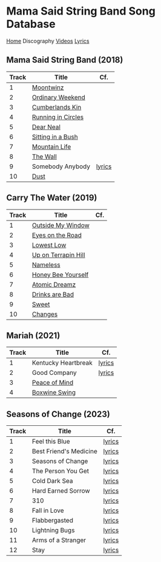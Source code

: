 # Mama Said String Band Song Database

[Home](../README.md) Discography [Videos](../videos/README.md) [Lyrics](../lyrics/README.md)

## Mama Said String Band (2018)

| Track | Title | Cf. |
| --- | --- | --- |
| 1<a name="moontwinz"></a> | [Moontwinz](../lyrics/Moontwinz.md) | |
| 2<a name="ordinaryweekend"></a> | [Ordinary Weekend](../lyrics/OrdinaryWeekend.md) |  |
| 3<a name="cumberlandskin"></a> | [Cumberlands Kin](../lyrics/CumberlandsKin.md) ||
| 4<a name="runningincircles"></a> | [Running in Circles](../lyrics/RunningInCircles.md) |  |
| 5<a name="dearneal"></a> | [Dear Neal](../lyrics/DearNeal.md) |  |
| 6<a name="sittinginabush"></a> | [Sitting in a Bush](../lyrics/SittingInABush.md) |  |
| 7<a name="mountainlife"></a> | [Mountain Life](../lyrics/MountainLife.md) |  |
| 8<a name="thewall"></a> | [The Wall](../lyrics/TheWall.md) |  |
| 9<a name="somebodyanybody"></a> | Somebody Anybody | [lyrics](../lyrics/SomebodyAnybody.md)  |
| 10<a name="dust"></a> | [Dust](../lyrics/Dust.md) |  |

## Carry The Water (2019)

| Track | Title | Cf. |
| --- | --- | --- |
| 1<a name="outsidemywindow"></a> | [Outside My Window](../lyrics/OutsideMyWindow.md) | |
| 2<a name="eyesontheroad"></a> | [Eyes on the Road](../lyrics/EyesOnTheRoad.md) | |
| 3<a name="lowestlow"></a> | [Lowest Low](../lyrics/LowestLow.md) |  |
| 4<a name="uponterrapinhill"></a> | [Up on Terrapin Hill](../lyrics/UpOnTerrapinHill.md) |  |
| 5<a name="nameless"></a> | [Nameless](../lyrics/Nameless.md) |  |
| 6<a name="honeybeeyourself"></a> | [Honey Bee Yourself](../lyrics/HoneyBeeYourself.md) | |
| 7<a name="atomicdreamz"></a> | [Atomic Dreamz](../lyrics/AtomicDreamz.md) |  |
| 8<a name="drinksarebad"></a> | [Drinks are Bad](../lyrics/DrinksAreBad.md) | |
| 9<a name="sweet"></a> | [Sweet](../lyrics/Sweet.md) |  |
| 10<a name="changes"></a> | [Changes](../lyrics/Changes.md) | |

## Mariah (2021)

| Track | Title | Cf. |
| --- | --- | --- |
| 1<a name="kentuckyheartbreak"></a> | Kentucky Heartbreak | [lyrics](../lyrics/KentuckyHeartbreak.md)  |
| 2<a name="goodcompany"></a> | Good Company | [lyrics](../lyrics/GoodCompany.md) |
| 3<a name="peaceofmind"></a> | [Peace of Mind](../lyrics/PeaceOfMind.md) | |
| 4<a name="boxwineswing"></a> | [Boxwine Swing](../lyrics/BoxwineSwing.md) |  |

## Seasons of Change (2023)

| Track | Title | Cf. |
| --- | --- | --- |
| 1<a name="feelthisblue"></a> | Feel this Blue | [lyrics](../lyrics/FeelThisBlue.md) |
| 2<a name="bestfriendsmedicine"></a> | Best Friend's Medicine | [lyrics](../lyrics/BestFriendsMedicine.md) |
| 3<a name="seasonsofchange"></a> | Seasons of Change | [lyrics](../lyrics/SeasonsOfChange.md) |
| 4<a name="thepersonyouget"></a> | The Person You Get | [lyrics](../lyrics/ThePersonYouGet.md) |
| 5<a name="colddarksea"></a> | Cold Dark Sea | [lyrics](../lyrics/ColdDarkSea.md)<br> |
| 6<a name="hardearnedsorrow"></a> | Hard Earned Sorrow | [lyrics](../lyrics/HardEarnedSorrow.md) |
| 7<a name="310"></a> | 310 | [lyrics](../lyrics/310.md) |
| 8<a name="fallinlove"></a> | Fall in Love | [lyrics](../lyrics/FallInLove.md) |
| 9<a name="flabbergasted"></a> | Flabbergasted | [lyrics](../lyrics/Flabbergasted.md) |
| 10<a name="lightningbugs"></a> | Lightning Bugs | [lyrics](../lyrics/LightningBugs.md) |
| 11<a name="armsofastranger"></a> | Arms of a Stranger | [lyrics](../lyrics/ArmsOfAStranger.md) |
| 12<a name="stay"></a> | Stay | [lyrics](../lyrics/Stay.md) |
